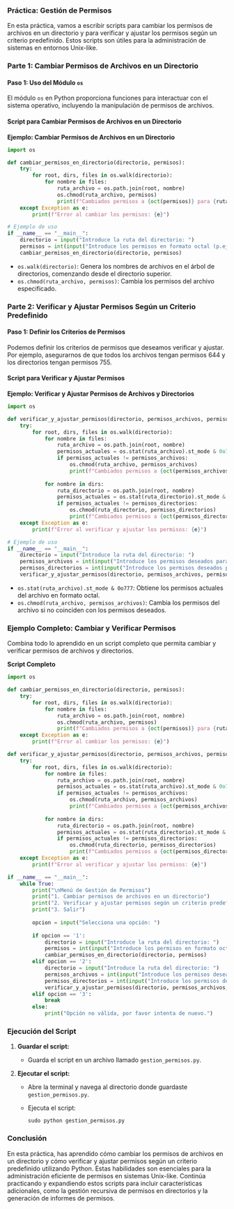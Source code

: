 ### Práctica: Gestión de Permisos

En esta práctica, vamos a escribir scripts para cambiar los permisos de archivos en un directorio y para verificar y ajustar los permisos según un criterio predefinido. Estos scripts son útiles para la administración de sistemas en entornos Unix-like.

### Parte 1: Cambiar Permisos de Archivos en un Directorio

#### Paso 1: Uso del Módulo `os`

El módulo `os` en Python proporciona funciones para interactuar con el sistema operativo, incluyendo la manipulación de permisos de archivos.

#### Script para Cambiar Permisos de Archivos en un Directorio

**Ejemplo: Cambiar Permisos de Archivos en un Directorio**

```python
import os

def cambiar_permisos_en_directorio(directorio, permisos):
    try:
        for root, dirs, files in os.walk(directorio):
            for nombre in files:
                ruta_archivo = os.path.join(root, nombre)
                os.chmod(ruta_archivo, permisos)
                print(f"Cambiados permisos a {oct(permisos)} para {ruta_archivo}")
    except Exception as e:
        print(f"Error al cambiar los permisos: {e}")

# Ejemplo de uso
if __name__ == "__main__":
    directorio = input("Introduce la ruta del directorio: ")
    permisos = int(input("Introduce los permisos en formato octal (p.ej., 755): "), 8)
    cambiar_permisos_en_directorio(directorio, permisos)
```

- `os.walk(directorio)`: Genera los nombres de archivos en el árbol de directorios, comenzando desde el directorio superior.
- `os.chmod(ruta_archivo, permisos)`: Cambia los permisos del archivo especificado.

### Parte 2: Verificar y Ajustar Permisos Según un Criterio Predefinido

#### Paso 1: Definir los Criterios de Permisos

Podemos definir los criterios de permisos que deseamos verificar y ajustar. Por ejemplo, asegurarnos de que todos los archivos tengan permisos 644 y los directorios tengan permisos 755.

#### Script para Verificar y Ajustar Permisos

**Ejemplo: Verificar y Ajustar Permisos de Archivos y Directorios**

```python
import os

def verificar_y_ajustar_permisos(directorio, permisos_archivos, permisos_directorios):
    try:
        for root, dirs, files in os.walk(directorio):
            for nombre in files:
                ruta_archivo = os.path.join(root, nombre)
                permisos_actuales = os.stat(ruta_archivo).st_mode & 0o777
                if permisos_actuales != permisos_archivos:
                    os.chmod(ruta_archivo, permisos_archivos)
                    print(f"Cambiados permisos a {oct(permisos_archivos)} para archivo {ruta_archivo}")
            
            for nombre in dirs:
                ruta_directorio = os.path.join(root, nombre)
                permisos_actuales = os.stat(ruta_directorio).st_mode & 0o777
                if permisos_actuales != permisos_directorios:
                    os.chmod(ruta_directorio, permisos_directorios)
                    print(f"Cambiados permisos a {oct(permisos_directorios)} para directorio {ruta_directorio}")
    except Exception as e:
        print(f"Error al verificar y ajustar los permisos: {e}")

# Ejemplo de uso
if __name__ == "__main__":
    directorio = input("Introduce la ruta del directorio: ")
    permisos_archivos = int(input("Introduce los permisos deseados para archivos en formato octal (p.ej., 644): "), 8)
    permisos_directorios = int(input("Introduce los permisos deseados para directorios en formato octal (p.ej., 755): "), 8)
    verificar_y_ajustar_permisos(directorio, permisos_archivos, permisos_directorios)
```

- `os.stat(ruta_archivo).st_mode & 0o777`: Obtiene los permisos actuales del archivo en formato octal.
- `os.chmod(ruta_archivo, permisos_archivos)`: Cambia los permisos del archivo si no coinciden con los permisos deseados.

### Ejemplo Completo: Cambiar y Verificar Permisos

Combina todo lo aprendido en un script completo que permita cambiar y verificar permisos de archivos y directorios.

**Script Completo**

```python
import os

def cambiar_permisos_en_directorio(directorio, permisos):
    try:
        for root, dirs, files in os.walk(directorio):
            for nombre in files:
                ruta_archivo = os.path.join(root, nombre)
                os.chmod(ruta_archivo, permisos)
                print(f"Cambiados permisos a {oct(permisos)} para {ruta_archivo}")
    except Exception as e:
        print(f"Error al cambiar los permisos: {e}")

def verificar_y_ajustar_permisos(directorio, permisos_archivos, permisos_directorios):
    try:
        for root, dirs, files in os.walk(directorio):
            for nombre in files:
                ruta_archivo = os.path.join(root, nombre)
                permisos_actuales = os.stat(ruta_archivo).st_mode & 0o777
                if permisos_actuales != permisos_archivos:
                    os.chmod(ruta_archivo, permisos_archivos)
                    print(f"Cambiados permisos a {oct(permisos_archivos)} para archivo {ruta_archivo}")
            
            for nombre in dirs:
                ruta_directorio = os.path.join(root, nombre)
                permisos_actuales = os.stat(ruta_directorio).st_mode & 0o777
                if permisos_actuales != permisos_directorios:
                    os.chmod(ruta_directorio, permisos_directorios)
                    print(f"Cambiados permisos a {oct(permisos_directorios)} para directorio {ruta_directorio}")
    except Exception as e:
        print(f"Error al verificar y ajustar los permisos: {e}")

if __name__ == "__main__":
    while True:
        print("\nMenú de Gestión de Permisos")
        print("1. Cambiar permisos de archivos en un directorio")
        print("2. Verificar y ajustar permisos según un criterio predefinido")
        print("3. Salir")
        
        opcion = input("Selecciona una opción: ")
        
        if opcion == '1':
            directorio = input("Introduce la ruta del directorio: ")
            permisos = int(input("Introduce los permisos en formato octal (p.ej., 755): "), 8)
            cambiar_permisos_en_directorio(directorio, permisos)
        elif opcion == '2':
            directorio = input("Introduce la ruta del directorio: ")
            permisos_archivos = int(input("Introduce los permisos deseados para archivos en formato octal (p.ej., 644): "), 8)
            permisos_directorios = int(input("Introduce los permisos deseados para directorios en formato octal (p.ej., 755): "), 8)
            verificar_y_ajustar_permisos(directorio, permisos_archivos, permisos_directorios)
        elif opcion == '3':
            break
        else:
            print("Opción no válida, por favor intenta de nuevo.")
```

### Ejecución del Script

1. **Guardar el script:**
   - Guarda el script en un archivo llamado `gestion_permisos.py`.

2. **Ejecutar el script:**
   - Abre la terminal y navega al directorio donde guardaste `gestion_permisos.py`.
   - Ejecuta el script:

     ```shell
     sudo python gestion_permisos.py
     ```

### Conclusión

En esta práctica, has aprendido cómo cambiar los permisos de archivos en un directorio y cómo verificar y ajustar permisos según un criterio predefinido utilizando Python. Estas habilidades son esenciales para la administración eficiente de permisos en sistemas Unix-like. Continúa practicando y expandiendo estos scripts para incluir características adicionales, como la gestión recursiva de permisos en directorios y la generación de informes de permisos.
